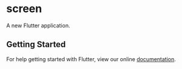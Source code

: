 # screen

A new Flutter application.

## Getting Started

For help getting started with Flutter, view our online
[documentation](https://flutter.io/).
